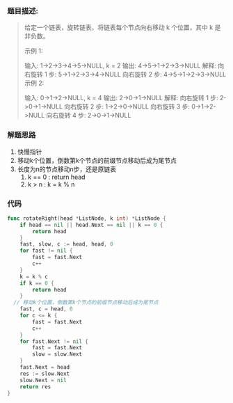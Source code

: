 ### 题目描述:

> 给定一个链表，旋转链表，将链表每个节点向右移动 k 个位置，其中 k 是非负数。
>
> 示例 1:
>
> 输入: 1->2->3->4->5->NULL, k = 2
> 输出: 4->5->1->2->3->NULL
> 解释:
> 向右旋转 1 步: 5->1->2->3->4->NULL
> 向右旋转 2 步: 4->5->1->2->3->NULL
> 示例 2:
>
> 输入: 0->1->2->NULL, k = 4
> 输出: 2->0->1->NULL
> 解释:
> 向右旋转 1 步: 2->0->1->NULL
> 向右旋转 2 步: 1->2->0->NULL
> 向右旋转 3 步: 0->1->2->NULL
> 向右旋转 4 步: 2->0->1->NULL

### 解题思路

1. 快慢指针
2. 移动k个位置，倒数第k个节点的前缀节点移动后成为尾节点
3. 长度为n的节点移动n步，还是原链表
   1. k == 0 : return head
   2. k > n : k = k % n

### 代码

```go
func rotateRight(head *ListNode, k int) *ListNode {
	if head == nil || head.Next == nil || k == 0 {
		return head
	}
	fast, slow, c := head, head, 0
	for fast != nil {
		fast = fast.Next
		c++
	}
	k = k % c
	if k == 0 {
		return head
	}
  // 移动k个位置，倒数第k个节点的前缀节点移动后成为尾节点
	fast, c = head, 0
	for c <= k {
		fast = fast.Next
		c++
	}
	for fast.Next != nil {
		fast = fast.Next
		slow = slow.Next
	}
	fast.Next = head
	res := slow.Next
	slow.Next = nil
	return res
}
```

